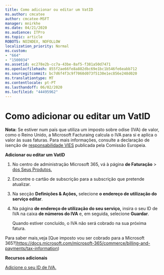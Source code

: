 ```yaml
---
title: Como adicionar ou editar um VatID
ms.author: cmcatee
author: cmcatee-MSFT
manager: mnirkhe
ms.date: 04/21/2020
ms.audience: ITPro
ms.topic: article
ROBOTS: NOINDEX, NOFOLLOW
localization_priority: Normal
ms.custom:
- "664"
- "1500034"
ms.assetid: ec278e2b-cc7a-43be-8af5-f381a50d7471
ms.openlocfilehash: 855f2ae66fe8a882dbc69e1bc1b546fe6eabb712
ms.sourcegitcommit: bc7d6f4f3c9f7060d073f5130e1ec856e248d020
ms.translationtype: MT
ms.contentlocale: pt-PT
ms.lasthandoff: 06/02/2020
ms.locfileid: "44495962"
---
```

# <a name="how-to-add-or-edit-a-vatid"></a>Como adicionar ou editar um VatID

**Nota:** Se estiver num país que utiliza um imposto sobre odise (IVA) de valor, como o Reino Unido, a Microsoft Facturaing calcula o IVA para si e aplica o valor às suas faturas. Para mais informações, consulte a declaração de isenção de [responsabilidade VIES](https://go.microsoft.com/fwlink/p/?LinkID=841741) publicada pela Comissão Europeia.

**Adicionar ou editar um VatID**

1. No centro de administração Microsoft 365, vá à página **de Faturação** \> [dos Seus Produtos.](https://go.microsoft.com/fwlink/p/?linkid=842054)

2. Encontre o cartão de subscrição para a subscrição que pretende atualizar.

3. Na secção **Definições & Ações,** selecione **o endereço de utilização do serviço editar**.

4. Na página **de endereço de utilização do seu serviço,** insira o seu ID de IVA na caixa **de números do IVA** e, em seguida, selecione **Guardar**.

    Quando estiver concluído, o IVA não será cobrado na sua próxima fatura.

Para saber mais,veja [Que imposto vou ser cobrado para a Microsoft 365?]https://docs.microsoft.com/microsoft-365/commerce/billing-and-payments/tax-information)

**Recursos adicionais**

[Adicione o seu ID de IVA.](https://docs.microsoft.com/microsoft-365/commerce/billing-and-payments/tax-information?view=o365-worldwide#add-your-vat-id-eu-countries-only)